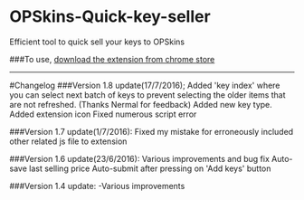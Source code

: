 # OPSkins-Quick-key-seller
Efficient tool to quick sell your keys to OPSkins

###To use, [download the extension from chrome store](https://chrome.google.com/webstore/detail/opskins-quick-key-seller/limdmjajelnibkhbgghkaafnclaljhil)

----------------------------------------------------------------------------------------------------------------------------------
#Changelog
###Version 1.8 update(17/7/2016);
Added 'key index' where you can select next batch of keys to prevent selecting the older items that are not refreshed. (Thanks Nermal for feedback)
Added new key type.
Added extension icon
Fixed numerous script error

###Version 1.7 update(1/7/2016):
Fixed my mistake for erroneously included other related js file to extension

###Version 1.6 update(23/6/2016):
Various improvements and bug fix
Auto-save last selling price
Auto-submit after pressing on 'Add keys' button

###Version 1.4 update:
-Various improvements 
